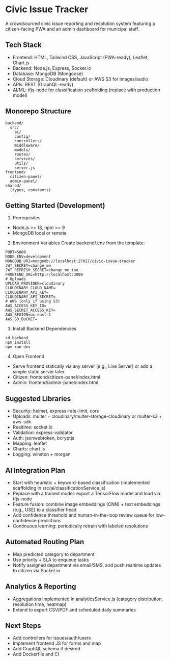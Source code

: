 # Civic Issue Tracker

A crowdsourced civic issue reporting and resolution system featuring a citizen-facing PWA and an admin dashboard for municipal staff.

## Tech Stack
- Frontend: HTML, Tailwind CSS, JavaScript (PWA-ready), Leaflet, Chart.js
- Backend: Node.js, Express, Socket.io
- Database: MongoDB (Mongoose)
- Cloud Storage: Cloudinary (default) or AWS S3 for images/audio
- APIs: REST (GraphQL-ready)
- AI/ML: tfjs-node for classification scaffolding (replace with production model)

## Monorepo Structure
```
backend/
  src/
    ai/
    config/
    controllers/
    middleware/
    models/
    routes/
    services/
    utils/
    server.js
frontend/
  citizen-panel/
  admin-panel/
shared/
  (types, constants)
```

## Getting Started (Development)

1) Prerequisites
- Node.js >= 18, npm >= 9
- MongoDB local or remote

2) Environment Variables
Create backend/.env from the template:
```
PORT=5000
NODE_ENV=development
MONGODB_URI=mongodb://localhost:27017/civic-issue-tracker
JWT_SECRET=change_me
JWT_REFRESH_SECRET=change_me_too
FRONTEND_URL=http://localhost:3000
# Uploads
UPLOAD_PROVIDER=cloudinary
CLOUDINARY_CLOUD_NAME=
CLOUDINARY_API_KEY=
CLOUDINARY_API_SECRET=
# AWS (only if using S3)
AWS_ACCESS_KEY_ID=
AWS_SECRET_ACCESS_KEY=
AWS_REGION=us-east-1
AWS_S3_BUCKET=
```

3) Install Backend Dependencies
```
cd backend
npm install
npm run dev
```

4) Open Frontend
- Serve frontend statically via any server (e.g., Live Server) or add a simple static server later.
- Citizen: frontend/citizen-panel/index.html
- Admin: frontend/admin-panel/index.html

## Suggested Libraries
- Security: helmet, express-rate-limit, cors
- Uploads: multer + cloudinary/multer-storage-cloudinary or multer-s3 + aws-sdk
- Realtime: socket.io
- Validation: express-validator
- Auth: jsonwebtoken, bcryptjs
- Mapping: leaflet
- Charts: chart.js
- Logging: winston + morgan

## AI Integration Plan
- Start with heuristic + keyword-based classification (implemented scaffolding in src/ai/classificationService.js)
- Replace with a trained model: export a TensorFlow model and load via tfjs-node
- Feature fusion: combine image embeddings (CNN) + text embeddings (e.g., USE) to a classifier head
- Add confidence threshold and human-in-the-loop review queue for low-confidence predictions
- Continuous learning: periodically retrain with labeled resolutions

## Automated Routing Plan
- Map predicted category to department
- Use priority + SLA to enqueue tasks
- Notify assigned department via email/SMS, and push realtime updates to citizen via Socket.io

## Analytics & Reporting
- Aggregations implemented in analyticsService.js (category distribution, resolution time, heatmap)
- Extend to export CSV/PDF and scheduled daily summaries

## Next Steps
- Add controllers for issues/auth/users
- Implement frontend JS for forms and map
- Add GraphQL schema if desired
- Add Dockerfile and CI

